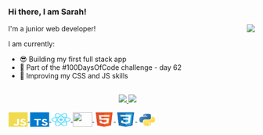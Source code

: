 ### Hi there, I am Sarah!
<img align="right" height="150" src="https://cdn.discordapp.com/attachments/788946840845549568/902356937730039908/cat-typing.gif">
I'm a junior web developer!

I am currently:
- 😎 Building my first full stack app
- 💪 Part of the #100DaysOfCode challenge - day 62
- 🎉 Improving my CSS and JS skills


##

<div align="center">
  <a href="#">
  <img height="160em" src="https://github-readme-stats.vercel.app/api?username=Helcony&show_icons=true&theme=dracula&include_all_commits=true&count_private=true"/>
  <img height="160em" src="https://github-readme-stats.vercel.app/api/top-langs/?username=Helcony&layout=compact&langs_count=7&theme=dracula"/>
</div>
<div style="display: inline_block"><br>
 <img align="center" height="30" width="40" src="https://raw.githubusercontent.com/devicons/devicon/master/icons/javascript/javascript-plain.svg">
 <img align="center" height="30" width="40" src="https://raw.githubusercontent.com/devicons/devicon/master/icons/typescript/typescript-plain.svg">
 <img align="center" height="30" width="40" src="https://raw.githubusercontent.com/devicons/devicon/master/icons/react/react-original.svg">
 <img align="center" height="30" width="40" src="https://cdn.jsdelivr.net/gh/devicons/devicon/icons/nodejs/nodejs-original.svg">
 <img align="center" height="30" width="40" src="https://raw.githubusercontent.com/devicons/devicon/master/icons/html5/html5-original.svg">
 <img align="center" height="30" width="40" src="https://raw.githubusercontent.com/devicons/devicon/master/icons/css3/css3-original.svg">
 <img align="center" height="30" width="40" src="https://raw.githubusercontent.com/devicons/devicon/master/icons/python/python-original.svg">
</div>
